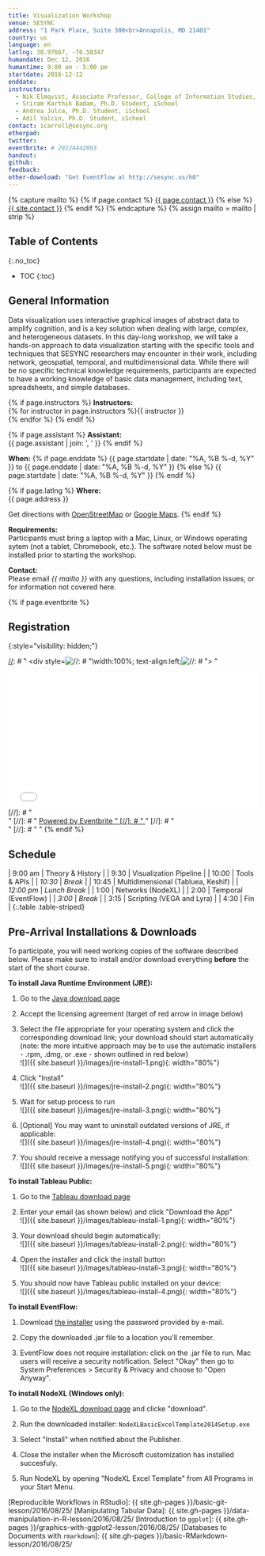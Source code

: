 ```yaml
---
title: Visualization Workshop
venue: SESYNC
address: "1 Park Place, Suite 300<br>Annapolis, MD 21401"
country: us
language: en
latlng: 38.97667, -76.50347
humandate: Dec 12, 2016
humantime: 9:00 am - 5:00 pm
startdate: 2016-12-12
enddate:
instructors:
  - Nik Elmqvist, Associate Professor, College of Information Studies, University of Maryland (iSchool)
  - Sriram Karthik Badam, Ph.D. Student, iSchool
  - Andrea Julca, Ph.D. Student, iSchool
  - Adil Yalcin, Ph.D. Student, iSchool
contact: icarroll@sesync.org
etherpad:
twitter:
eventbrite: # 29224442093
handout:
github:
feedback:
other-download: "Get EventFlow at http://sesync.us/h0"
---
```


[//]: # " Capture additional variables. "

{% capture mailto %}
{% if page.contact %}
  <a href='mailto:{{page.contact}}'>{{ page.contact }}</a>
{% else %}
  <a href='mailto:{{site.contact}}'>{{ site.contact }}</a>
{% endif %}
{% endcapture %}
{% assign mailto = mailto | strip %}

[//]: # " Edit the values in the parameter block above to be appropriate for your bootcamp. "
[//]: # " Please use three-letter month names for the 'humandate' field. "

## Table of Contents
{:.no_toc}

* TOC
{:toc}

## General Information

Data visualization uses interactive graphical images of abstract data to amplify cognition, and is a key solution when dealing with large, complex, and heterogeneous datasets.
In this day-long workshop, we will take a hands-on approach to data visualization starting with the specific tools and techniques that SESYNC researchers may encounter in their work, including network, geospatial, temporal, and multidimensional data.
While there will be no specific technical knowledge requirements, participants are expected to have a working knowledge of basic data management, including text, spreadsheets, and simple databases.

[//]: # " This block displays the instructors' names if they are available. "

{% if page.instructors %}
**Instructors:**  
{%
  for instructor in page.instructors
  %}{{ instructor }}  
  {% endfor
%}
{% endif %}

{% if page.assistant %}
**Assistant:**  
{{ page.assistant | join: ', ' }}
{% endif %}

[//]: # " Modify this block to reflect the target audience for your bootcamp. "
[//]: # " In particular, if it is only open to people from a particular institution, "
[//]: # " or if specialized prerequisite knowledge is required, please mention that. "

**When:**  {%
if page.enddate
  %} {{ page.startdate | date: "%A, %B %-d, %Y" }} to {{ page.enddate | date: "%A, %B %-d, %Y" }} {%
else
  %} {{ page.startdate | date: "%A, %B %-d, %Y" }} {%
endif
%}

[//]: # " This block displays the address and links to a map showing directions. "
{% if page.latlng %}
**Where:**  
{{ page.address }}
  
Get directions with
<a href="//www.openstreetmap.org/?mlat={{ page.latlng | replace:',','&mlon=' }}&zoom=16">OpenStreetMap</a> or
<a href="//maps.google.com/maps?q={{ page.latlng }}">Google Maps</a>.
{% endif %}

[//]: # " Modify the block below if there are any special requirements. "

**Requirements:**  
Participants must bring a laptop with a Mac, Linux, or Windows operating sytem (not a tablet, Chromebook, etc.). The software noted below must be installed prior to starting the workshop.

[//]: # " The following block automatically inserts a contact email address if one has been specified for the page. "
[//]: # " If one hasn't, this block inserts the generic contact address for Software Carpentry. "

**Contact:**  
Please email *{{ mailto }}* with any questions, including installation issues, or for information not covered here.

{% if page.eventbrite %}
## Registration
{:style="visibility: hidden;"}

[//]: # " <div style=![//]: # "\width:100%; text-align:left;![//]: # "\> "
<iframe
  src="//eventbrite.com/tickets-external?eid={{ page.eventbrite }}&ref=etckt"
  frameborder="0" height="275" width="100%"
  vspace="0" hspace="0" marginheight="5" marginwidth="5"
  scrolling="auto" allowtransparency="true">
</iframe>
[//]: # " <div style=![//]: # "\font-family:Helvetica, Arial; font-size:12px; padding:10px 0 5px; margin:2px; width:100%; text-align:left;![//]: # "\ > "
[//]: # " <a class=![//]: # "\powered-by-eb![//]: # "\ style=![//]: # "\color: #ADB0B6; text-decoration: none;![//]: # "\ target=![//]: # "\_blank![//]: # "\ "
[//]: # "   href=![//]: # "\http://www.eventbrite.com/![//]: # "\>Powered by Eventbrite "
[//]: # " </a> "
[//]: # " </div> "
[//]: # " </div> "
{% endif %}

[//]: # " Edit this block to show the syllabus and schedule for your bootcamp. "

## Schedule

|    9:00 am | Theory & History                      |
|       9:30 | Visualization Pipeline                |
|      10:00 | Tools & APIs                          |
|    *10:30* | *Break*                               |
|      10:45 | Multidimensional (Tabluea, Keshif)    |
| *12:00 pm* | *Lunch Break*                         |
|       1:00 | Networks (NodeXL)                     |
|       2:00 | Temporal (EventFlow)                  |
|     *3:00* | *Break*                               |
|       3:15 | Scripting (VEGA and Lyra)             |
|       4:30 | Fin                                   |
{:.table .table-striped}

[//]: # " Edit the setup instructions in _includes/setup.html to reflect your bootcamp. "
[//]: # " (In particular, most bootcamps teach either Python or R, not both.) "

## Pre-Arrival Installations & Downloads

To participate, you will need working copies of the software described below.
Please make sure to install and/or download everything **before** the start of the short course.

**To install Java Runtime Environment (JRE):**

1. Go to the [Java download page](http://www.oracle.com/technetwork/java/javase/downloads/jre8-downloads-2133155.html)

1. Accept the licensing agreement (target of red arrow in image below)

1. Select the file appropriate for your operating system and click the corresponding download link; your download should start automatically (note: the more intuitive approach may be to use the automatic installers - .rpm, .dmg, or .exe - shown outlined in red below)  
![]({{ site.baseurl }}/images/jre-install-1.png){: width="80%"}

1. Click "Install"  
![]({{ site.baseurl }}/images/jre-install-2.png){: width="80%"}

1. Wait for setup process to run  
![]({{ site.baseurl }}/images/jre-install-3.png){: width="80%"}

1. [Optional] You may want to uninstall outdated versions of JRE, if applicable:  
![]({{ site.baseurl }}/images/jre-install-4.png){: width="80%"}

1. You should receive a message notifying you of successful installation:  
![]({{ site.baseurl }}/images/jre-install-5.png){: width="80%"}

**To install Tableau Public:**

1. Go to the [Tableau download page](https://public.tableau.com/s/download?)

1. Enter your email (as shown below) and click "Download the App"  
![]({{ site.baseurl }}/images/tableau-install-1.png){: width="80%"}

1. Your download should begin automatically:  
![]({{ site.baseurl }}/images/tableau-install-2.png){: width="80%"}

1. Open the installer and click the install button  
![]({{ site.baseurl }}/images/tableau-install-3.png){: width="80%"}

1. You should now have Tableau public installed on your device:  
![]({{ site.baseurl }}/images/tableau-install-4.png){: width="80%"}

**To install EventFlow:**

1. Download [the installer](http://sesync.us/h0) using the password provided by e-mail.

1. Copy the downloaded .jar file to a location you'll remember.

1. EventFlow does not require installation: click on the .jar file to run. Mac users will receive a security notification. Select "Okay" then go to System Preferences > Security & Privacy and choose to "Open Anyway".

**To install NodeXL (Windows only):**

1. Go to the [NodeXL download page](https://nodexl.codeplex.com/) and clicke "download".

1. Run the downloaded installer: `NodeXLBasicExcelTemplate2014Setup.exe`

1. Select "Install" when notified about the Publisher.

1. Close the installer when the Microsoft customization has installed succesfuly.

1. Run NodeXL by opening "NodeXL Excel Template" from All Programs in your Start Menu.

[//]: # " Links by reference "

[Reproducible Workflows in RStudio]: {{ site.gh-pages }}/basic-git-lesson/2016/08/25/
[Manipulating Tabular Data]: {{ site.gh-pages }}/data-manipulation-in-R-lesson/2016/08/25/
[Introduction to `ggplot`]: {{ site.gh-pages }}/graphics-with-ggplot2-lesson/2016/08/25/
[Databases to Documents with `rmarkdown`]: {{ site.gh-pages }}/basic-RMarkdown-lesson/2016/08/25/
